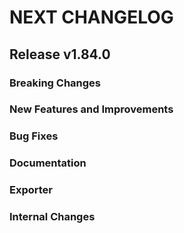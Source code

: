 # NEXT CHANGELOG

## Release v1.84.0

### Breaking Changes

### New Features and Improvements

### Bug Fixes

### Documentation

### Exporter

### Internal Changes
